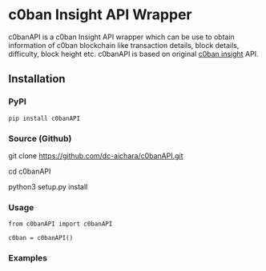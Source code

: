 # c0ban Insight API Wrapper
c0banAPI is a c0ban Insight API wrapper which can be use to obtain information of c0ban blockchain 
like transaction details, block details, difficulty, block height etc. 
c0banAPI is based on original [c0ban insight](https://insight-beta.c0ban.com/) API.

## Installation 
### PyPI
`pip install c0banAPI`
### Source (Github)

git clone https://github.com/dc-aichara/c0banAPI.git

cd c0banAPI

python3 setup.py install

### Usage 

`from c0banAPI import c0banAPI`

`c0ban = c0banAPI()`

### Examples 


